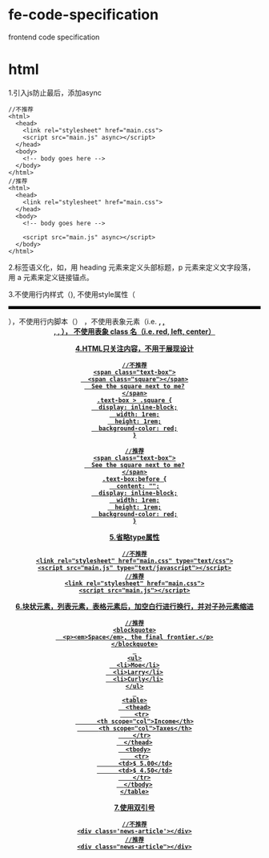 # fe-code-specification
frontend code specification

# html

1.引入js防止最后，添加async
```
//不推荐
<html>
  <head>
    <link rel="stylesheet" href="main.css">
    <script src="main.js" async></script>
  </head>
  <body>
    <!-- body goes here -->
  </body>
</html>
//推荐
<html>
  <head>
    <link rel="stylesheet" href="main.css">
  </head>
  <body>
    <!-- body goes here -->
 
    <script src="main.js" async></script>
  </body>
</html>
```

2.标签语义化，如，用 heading 元素来定义头部标题，p 元素来定义文字段落，用 a 元素来定义链接锚点。

3.不使用行内样式（<style>.no-good{}</style>), 不使用style属性（<hr style="border-top: 5px solid black">），不使用行内脚本（<script>alert('no good')</script>）
，不使用表象元素（i.e. <b>, <u>, <center>, <font>, <b>）， 不使用表象 class 名（i.e. red, left, center）

4.HTML只关注内容，不用于展现设计
```
//不推荐
<span class="text-box">
  <span class="square"></span>
  See the square next to me?
</span>
.text-box > .square {
  display: inline-block;
  width: 1rem;
  height: 1rem;
  background-color: red;
}

//推荐
<span class="text-box">
  See the square next to me?
</span>
.text-box:before {
  content: "";
  display: inline-block;
  width: 1rem;
  height: 1rem;
  background-color: red;
}
```

5.省略type属性
```
//不推荐
<link rel="stylesheet" href="main.css" type="text/css">
<script src="main.js" type="text/javascript"></script>
//推荐
<link rel="stylesheet" href="main.css">
<script src="main.js"></script>
```

6.块状元素，列表元素，表格元素后，加空白行进行换行，并对子孙元素缩进
```
//推荐
<blockquote>
  <p><em>Space</em>, the final frontier.</p>
</blockquote>
 
<ul>
  <li>Moe</li>
  <li>Larry</li>
  <li>Curly</li>
</ul>
 
<table>
  <thead>
    <tr>
      <th scope="col">Income</th>
      <th scope="col">Taxes</th>
    </tr>
  </thead>
  <tbody>
    <tr>
      <td>$ 5.00</td>
      <td>$ 4.50</td>
    </tr>
  </tbody>
</table>
```

7.使用双引号
```
//不推荐
<div class='news-article'></div>
//推荐
<div class="news-article"></div>

```
